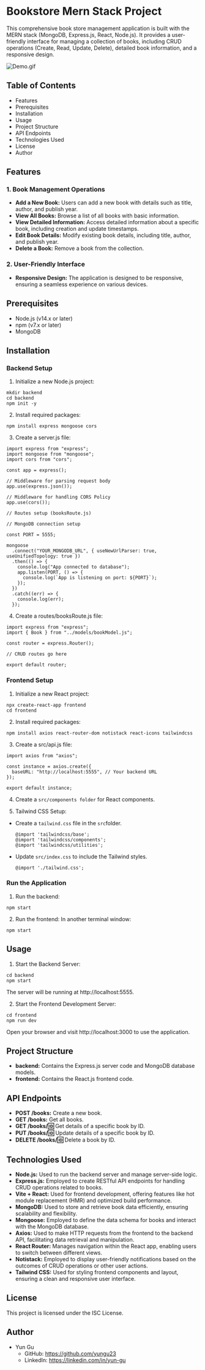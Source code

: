 # Bookstore Mern Stack Project
<p>This comprehensive book store management application is built with the MERN stack (MongoDB, Express.js, React, Node.js). It provides a user-friendly interface for managing a collection of books, including CRUD operations (Create, Read, Update, Delete), detailed book information, and a responsive design.</p>

![Demo.gif](https://github.com/YUNGU23/Bookstore-Mern-Stack-Project/blob/main/demo.gif?raw=true)

## Table of Contents
- Features
- Prerequisites
- Installation
- Usage
- Project Structure
- API Endpoints
- Technologies Used
- License
- Author

## Features
### 1. Book Management Operations
- <strong>Add a New Book:</strong> Users can add a new book with details such as title, author, and publish year.
- <strong>View All Books:</strong> Browse a list of all books with basic information.
- <strong>View Detailed Information:</strong> Access detailed information about a specific book, including creation and update timestamps.
- <strong>Edit Book Details:</strong> Modify existing book details, including title, author, and publish year.
- <strong>Delete a Book:</strong> Remove a book from the collection.

### 2. User-Friendly Interface
- <strong>Responsive Design:</strong> The application is designed to be responsive, ensuring a seamless experience on various devices.

## Prerequisites

- Node.js (v14.x or later)
- npm (v7.x or later)
- MongoDB

## Installation
### Backend Setup

1. Initialize a new Node.js project:
```
mkdir backend
cd backend
npm init -y
```

2. Install required packages:
```
npm install express mongoose cors
```

3. Create a server.js file:
```
import express from "express";
import mongoose from "mongoose";
import cors from "cors";

const app = express();

// Middleware for parsing request body
app.use(express.json());

// Middleware for handling CORS Policy
app.use(cors());

// Routes setup (booksRoute.js)

// MongoDB connection setup

const PORT = 5555;

mongoose
  .connect("YOUR_MONGODB_URL", { useNewUrlParser: true, useUnifiedTopology: true })
  .then(() => {
    console.log("App connected to database");
    app.listen(PORT, () => {
      console.log(`App is listening on port: ${PORT}`);
    });
  })
  .catch((err) => {
    console.log(err);
  });
  ```

4. Create a routes/booksRoute.js file:
```
import express from "express";
import { Book } from "../models/bookModel.js";

const router = express.Router();

// CRUD routes go here

export default router;
```

### Frontend Setup
1. Initialize a new React project:
```
npx create-react-app frontend
cd frontend
```

2. Install required packages:
```
npm install axios react-router-dom notistack react-icons tailwindcss
```

3. Create a src/api.js file:
```
import axios from "axios";

const instance = axios.create({
  baseURL: "http://localhost:5555", // Your backend URL
});

export default instance;
```
4. Create a `src/components folder` for React components. 

5. Tailwind CSS Setup:

- Create a `tailwind.css` file in the `src`folder.
    ```
    @import 'tailwindcss/base';
    @import 'tailwindcss/components';
    @import 'tailwindcss/utilities';
    ```
- Update `src/index.css` to include the Tailwind styles.
    ```
    @import './tailwind.css';
    ```
### Run the Application
1. Run the backend:
```
npm start
```

2. Run the frontend:
In another terminal window:
```
npm start
```

## Usage
1. Start the Backend Server:
```
cd backend
npm start
```
The server will be running at http://localhost:5555.


2. Start the Frontend Development Server:
```
cd frontend
npm run dev
```
Open your browser and visit http://localhost:3000 to use the application.

## Project Structure
- <strong>backend:</strong> Contains the Express.js server code and MongoDB database models.
- <strong>frontend:</strong> Contains the React.js frontend code.

## API Endpoints
- <strong>POST /books:</strong> Create a new book.
- <strong>GET /books:</strong> Get all books.
- <strong>GET /books/:id:</strong> Get details of a specific book by ID.
- <strong>PUT /books/:id:</strong> Update details of a specific book by ID.
- <strong>DELETE /books/:id:</strong> Delete a book by ID.

## Technologies Used
- <strong>Node.js:</strong> Used to run the backend server and manage server-side logic.
- <strong>Express.js:</strong> Employed to create RESTful API endpoints for handling CRUD operations related to books.
- <strong>Vite + React:</strong> Used for frontend development, offering features like hot module replacement (HMR) and optimized build performance.
- <strong>MongoDB:</strong> Used to store and retrieve book data efficiently, ensuring scalability and flexibility.
- <strong>Mongoose:</strong> Employed to define the data schema for books and interact with the MongoDB database.
- <strong>Axios:</strong> Used to make HTTP requests from the frontend to the backend API, facilitating data retrieval and manipulation.
- <strong>React Router:</strong> Manages navigation within the React app, enabling users to switch between different views.
- <strong>Notistack:</strong> Employed to display user-friendly notifications based on the outcomes of CRUD operations or other user actions.
- <strong>Tailwind CSS:</strong> Used for styling frontend components and layout, ensuring a clean and responsive user interface.

## License
This project is licensed under the ISC License.

## Author
- Yun Gu
    - GitHub: https://github.com/yungu23
    - LinkedIn: https://linkedin.com/in/yun-gu

